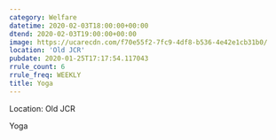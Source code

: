 ```yaml
---
category: Welfare
datetime: 2020-02-03T18:00:00+00:00
dtend: 2020-02-03T19:00:00+00:00
image: https://ucarecdn.com/f70e55f2-7fc9-4df8-b536-4e42e1cb31b0/
location: 'Old JCR'
pubdate: 2020-01-25T17:17:54.117043
rrule_count: 6
rrule_freq: WEEKLY
title: Yoga
---
```

Location: Old JCR

Yoga
